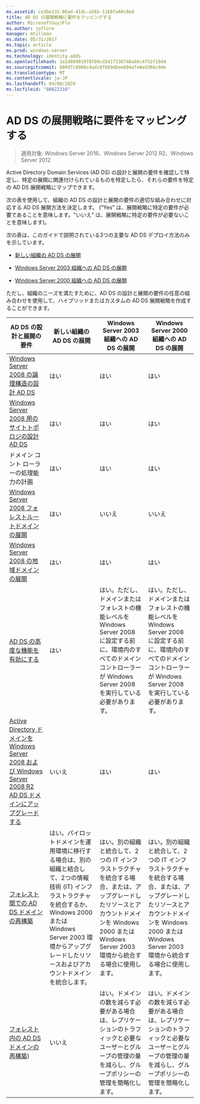 ```yaml
---
ms.assetid: ce3be131-06ad-41dc-a26b-1168fa68c8ed
title: AD DS の展開戦略に要件をマッピングする
author: MicrosoftGuyJFlo
ms.author: joflore
manager: mtillman
ms.date: 05/31/2017
ms.topic: article
ms.prod: windows-server
ms.technology: identity-adds
ms.openlocfilehash: 1e2d089919f8f09cd241f336748a66c4f52f19d4
ms.sourcegitcommit: b00d7c8968c4adc8f699dbee694afe6ed36bc9de
ms.translationtype: MT
ms.contentlocale: ja-JP
ms.lasthandoff: 04/08/2020
ms.locfileid: "80822216"
---
```

# <a name="mapping-your-requirements-to-an-ad-ds-deployment-strategy"></a>AD DS の展開戦略に要件をマッピングする

>適用対象: Windows Server 2016、Windows Server 2012 R2、Windows Server 2012

Active Directory Domain Services (AD DS) の設計と展開の要件を確認して特定し、特定の展開に関連付けられているものを特定したら、それらの要件を特定の AD DS 展開戦略にマップできます。  
  
次の表を使用して、組織の AD DS の設計と展開の要件の適切な組み合わせに対応する AD DS 展開方法を決定します。 ("Yes" は、展開戦略に特定の要件が必要であることを意味します。"いいえ" は、展開戦略に特定の要件が必要ないことを意味します)。  
  
次の表は、このガイドで説明されている3つの主要な AD DS デプロイ方法のみを示しています。  
  
-   [新しい組織の AD DS の展開](../../ad-ds/plan/Deploying-AD-DS-in-a-New-Organization.md)  
  
-   [Windows Server 2003 組織への AD DS の展開](../../ad-ds/plan/Deploying-AD-DS-in-a-Windows-Server-2003-Organization.md)  
  
-   [Windows Server 2000 組織への AD DS の展開](../../ad-ds/plan/Deploying-AD-DS-in-a-Windows-2000-Organization.md)  
  
ただし、組織のニーズを満たすために、AD DS の設計と展開の要件の任意の組み合わせを使用して、ハイブリッドまたはカスタムの AD DS 展開戦略を作成することができます。  
  
|AD DS の設計と展開の要件|新しい組織の AD DS の展開|Windows Server 2003 組織への AD DS の展開|Windows Server 2000 組織への AD DS の展開|  
|--------------------------------------------|-----------------------------------------|---------------------------------------------------------|--------------------------------------------------|  
|[Windows Server 2008 の論理構造の設計 AD DS](https://technet.microsoft.com/library/cc770806.aspx)|はい|はい|はい|  
|[Windows Server 2008 用のサイトトポロジの設計 AD DS](Designing-the-Site-Topology.md)|はい|はい|はい|  
|ドメイン コント ローラーの処理能力の計画|はい|はい|はい|  
|[Windows Server 2008 フォレストルートドメインの展開](https://technet.microsoft.com/library/cc731174.aspx)|はい|いいえ|いいえ|  
|[Windows Server 2008 の地域ドメインの展開](https://technet.microsoft.com/library/cc755118.aspx)|はい|はい|はい|  
|[AD DS の高度な機能を有効にする](../../ad-ds/plan/Enabling-Advanced-Features-for-AD-DS.md)|はい|はい。ただし、ドメインまたはフォレストの機能レベルを Windows Server 2008 に設定する前に、環境内のすべてのドメインコントローラーが Windows Server 2008 を実行している必要があります。|はい。ただし、ドメインまたはフォレストの機能レベルを Windows Server 2008 に設定する前に、環境内のすべてのドメインコントローラーが Windows Server 2008 を実行している必要があります。|  
|[Active Directory ドメインを Windows Server 2008 および Windows Server 2008 R2 AD DS ドメインにアップグレードする](https://technet.microsoft.com/library/cc731188.aspx)|いいえ|はい|はい|  
|[フォレスト間での AD DS ドメインの再構築](https://go.microsoft.com/fwlink/?LinkId=93678)|はい。パイロットドメインを運用環境に移行する場合は、別の組織と結合して、2つの情報技術 (IT) インフラストラクチャを統合するか、Windows 2000 または Windows Server 2003 環境からアップグレードしたリソースおよびアカウントドメインを統合します。|はい。別の組織と統合して、2つの IT インフラストラクチャを統合する場合、または、アップグレードしたリソースとアカウントドメインを Windows 2000 または Windows Server 2003 環境から統合する場合に使用します。|はい。別の組織と統合して、2つの IT インフラストラクチャを統合する場合、または、アップグレードしたリソースとアカウントドメインを Windows 2000 または Windows Server 2003 環境から統合する場合に使用します。|  
|[フォレスト内の AD DS ドメインの再構築](https://go.microsoft.com/fwlink/?LinkId=82740))|いいえ|はい。ドメインの数を減らす必要がある場合は、レプリケーションのトラフィックと必要なユーザーとグループの管理の量を減らし、グループポリシーの管理を簡略化します。|はい。ドメインの数を減らす必要がある場合は、レプリケーションのトラフィックと必要なユーザーとグループの管理の量を減らし、グループポリシーの管理を簡略化します。|  
  


